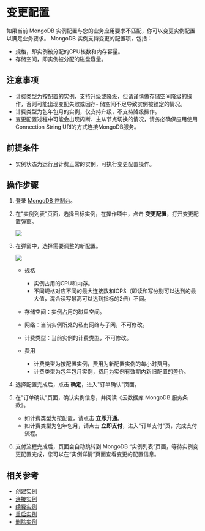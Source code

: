 # 变更配置

如果当前 MongoDB 实例配置与您的业务应用要求不匹配，你可以变更实例配置以满足业务要求。
MongoDB 实例支持变更的配置项，包括：

- 规格，即实例被分配的CPU核数和内存容量。
- 存储空间，即实例被分配的磁盘容量。

## 注意事项

- 计费类型为按配置的实例，支持升级或降级，但请谨慎做存储空间降级的操作，否则可能出现变配失败或因存- 储空间不足导致实例被锁定的情况。
- 计费类型为包年包月的实例，仅支持升级，不支持降级操作。
- 变更配置过程中可能会出现闪断、主从节点切换的情况，请务必确保应用使用Connection String URI的方式连接MongoDB服务。

## 前提条件

- 实例状态为运行且计费正常的实例，可执行变更配置操作。
	
## 操作步骤

1. 登录 [MongoDB 控制台](https://mongodb-console.jdcloud.com/mongodb?dataCenter=bj_02)。
1. 在"实例列表"页面，选择目标实例，在操作项中，点击 **变更配置**，打开变更配置弹窗。
   
   ![](https://github.com/jdcloudcom/cn/blob/master/image/mongodb/mongo-011.png)

1. 在弹窗中，选择需要调整的新配置。

   ![](https://github.com/jdcloudcom/cn/blob/master/image/mongodb/mongo-012.png)
	
	- 规格
		- 实例占用的CPU和内存。
		- 不同规格对应不同的最大连接数和IOPS（即读和写分别可以达到的最大值，混合读写最高可以达到指标的2倍）不同。
	
	- 存储空间：实例占用的磁盘空间。
		
	- 网络：当前实例所处的私有网络与子网，不可修改。
	- 计费类型：当前实例的计费类型，不可修改。
	- 费用
		- 计费类型为按配置实例，费用为新配置实例的每小时费用。
		- 计费类型为包年包月实例，费用为实例有效期内新旧配置的差价。
		
1. 选择配置完成后，点击 **确定**，进入"订单确认"页面。
1. 在"订单确认"页面，确认实例信息，并阅读《云数据库 MongoDB 服务条款》。
	- 如计费类型为按配置，请点击 **立即开通**。
	- 如计费类型为包年包月，请点击 **立即支付**，进入"订单支付"页，完成支付流程。

1. 支付流程完成后，页面会自动跳转到 MongoDB “实例列表”页面，等待实例变更配置完成，您可以在“实例详情”页面查看变更的配置信息。  


## 相关参考

- [创建实例](../../Getting-Started/Create-Instance.md)
- [连接实例](../../Getting-Started/Connect-Instance.md)
- [续费实例](Renewal-Instructions.md)
- [重启实例](Restart-Instance.md)
- [删除实例](Delete-Instance.md)
